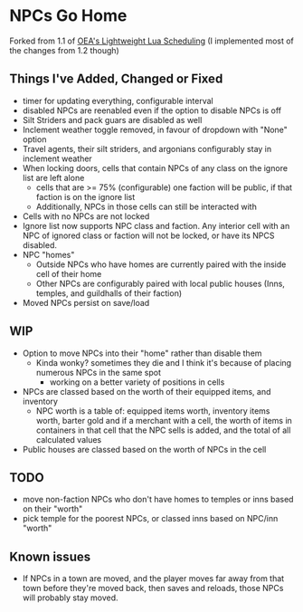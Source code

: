 # NPCs Go Home #

Forked from 1.1 of [OEA's Lightweight Lua Scheduling](https://www.nexusmods.com/morrowind/mods/48584) (I implemented most of the changes from 1.2 though)

## Things I've Added, Changed or Fixed ##

- timer for updating everything, configurable interval
- disabled NPCs are reenabled even if the option to disable NPCs is off
- Silt Striders and pack guars are disabled as well
- Inclement weather toggle removed, in favour of dropdown with "None" option
- Travel agents, their silt striders, and argonians configurably stay in inclement weather
- When locking doors, cells that contain NPCs of any class on the ignore list are left alone
  - cells that are >= 75% (configurable) one faction will be public, if that faction is on the ignore list
  - Additionally, NPCs in those cells can still be interacted with
- Cells with no NPCs are not locked
- Ignore list now supports NPC class and faction. Any interior cell with an NPC of
  ignored class or faction will not be locked, or have its NPCS disabled.
- NPC "homes"
  - Outside NPCs who have homes are currently paired with the inside cell of their home
  - Other NPCs are configurably paired with local public houses (Inns, temples, and guildhalls of their faction)
- Moved NPCs persist on save/load

## WIP ##

- Option to move NPCs into their "home" rather than disable them
  - Kinda wonky? sometimes they die and I think it's because of placing numerous NPCs in the same spot
    - working on a better variety of positions in cells
- NPCs are classed based on the worth of their equipped items, and inventory
  - NPC worth is a table of: equipped items worth, inventory items worth, barter
    gold and if a merchant with a cell, the worth of items in containers in that
    cell that the NPC sells is added, and the total of all calculated values
- Public houses are classed based on the worth of NPCs in the cell

## TODO ##

- move non-faction NPCs who don't have homes to temples or inns based on their "worth"
- pick temple for the poorest NPCs, or classed inns based on NPC/inn "worth"

## Known issues ##

- If NPCs in a town are moved, and the player moves far away from that town before they're moved back, then
  saves and reloads, those NPCs will probably stay moved.

